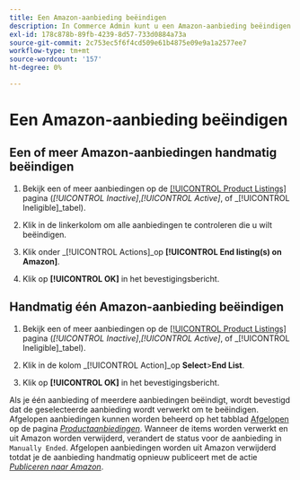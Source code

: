 ```yaml
---
title: Een Amazon-aanbieding beëindigen
description: In Commerce Admin kunt u een Amazon-aanbieding beëindigen via het Amazon Sales Channel-dashboard.
exl-id: 178c878b-89fb-4239-8d57-733d0884a73a
source-git-commit: 2c753ec5f6f4cd509e61b4875e09e9a1a2577ee7
workflow-type: tm+mt
source-wordcount: '157'
ht-degree: 0%

---
```


# Een Amazon-aanbieding beëindigen

## Een of meer Amazon-aanbiedingen handmatig beëindigen

1. Bekijk een of meer aanbiedingen op de [[!UICONTROL Product Listings]](./managing-product-listings.md) pagina (_[!UICONTROL Inactive]_,_[!UICONTROL Active]_, of _[!UICONTROL Ineligible]_tabel).

1. Klik in de linkerkolom om alle aanbiedingen te controleren die u wilt beëindigen.

1. Klik onder _[!UICONTROL Actions]_op **[!UICONTROL End listing(s) on Amazon]**.

1. Klik op **[!UICONTROL OK]** in het bevestigingsbericht.

## Handmatig één Amazon-aanbieding beëindigen

1. Bekijk een of meer aanbiedingen op de [[!UICONTROL Product Listings]](./managing-product-listings.md) pagina (_[!UICONTROL Inactive]_,_[!UICONTROL Active]_, of _[!UICONTROL Ineligible]_tabel).

1. Klik in de kolom _[!UICONTROL Action]_op **Select**>**End List**.

1. Klik op **[!UICONTROL OK]** in het bevestigingsbericht.

Als je één aanbieding of meerdere aanbiedingen beëindigt, wordt bevestigd dat de geselecteerde aanbieding wordt verwerkt om te beëindigen. Afgelopen aanbiedingen kunnen worden beheerd op het tabblad [Afgelopen](./ended-listings.md) op de pagina [_Productaanbiedingen_](./managing-product-listings.md). Wanneer de items worden verwerkt en uit Amazon worden verwijderd, verandert de status voor de aanbieding in `Manually Ended`. Afgelopen aanbiedingen worden uit Amazon verwijderd totdat je de aanbieding handmatig opnieuw publiceert met de actie [_Publiceren naar Amazon_](./publish-listings-manually.md).
